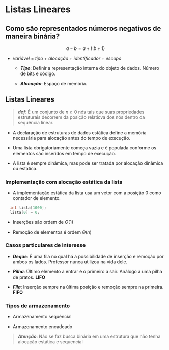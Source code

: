 # Listas Lineares

## Como são representados números negativos de maneira binária?

$$
  a - b = a + (!b + 1)
$$

- *variável* = *tipo* + *alocação* + *identificador* + *escopo*
  - __*Tipo*__: Definir a representação interna do objeto de dados. Número de bits e código.

  - __*Alocação*__: Espaço de memória.

## Listas Lineares

> __*def*__: É um conjunto de $n \geq 0$ nós tais que suas propriedades estruturais decorrem da posição relaticva dos nós dentro da sequência linear.

- A declaração de estruturas de dados estática define a memória necessária para alocação antes do tempo de execução.

- Uma lista obrigatoriamente começa vazia e é populada conforme os elementos são inseridos em tempo de execução.

- A lista é sempre dinâmica, mas pode ser tratada por alocação dinâmica ou estática.

### Implementação com alocação estática da lista

- A implementação estática da lista usa um vetor com a posição $0$ como contador de elemento.

```c
  int lista[1000];
  lista[0] = 0;
```

- Inserções são ordem de $O(1)$

- Remoção de elementos é ordem $\Theta(n)$

### Casos particulares de interesse

- __*Deque*__: É uma fila no qual há a possibilidade de inserção e remoção por ambos os lados. Professor nunca utilizou na vida dele.

- __*Pilha*__: Último elemento a entrar é o primeiro a sair. Análogo a uma pilha de pratos. **LIFO**

- __*Fila*__: Inserção sempre na última posição e remoção sempre na primeira. **FIFO** 

### Tipos de armazenamento

- Armazenamento sequêncial

- Armazenamento encadeado

> __*Atenção*__: Não se faz busca binária em uma estrutura que não tenha alocação estática e sequencial



